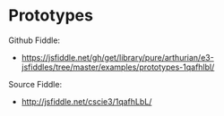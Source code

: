 # Prototypes

Github Fiddle:
- https://jsfiddle.net/gh/get/library/pure/arthurian/e3-jsfiddles/tree/master/examples/prototypes-1qafhlbl/

Source Fiddle:
- http://jsfiddle.net/cscie3/1qafhLbL/

